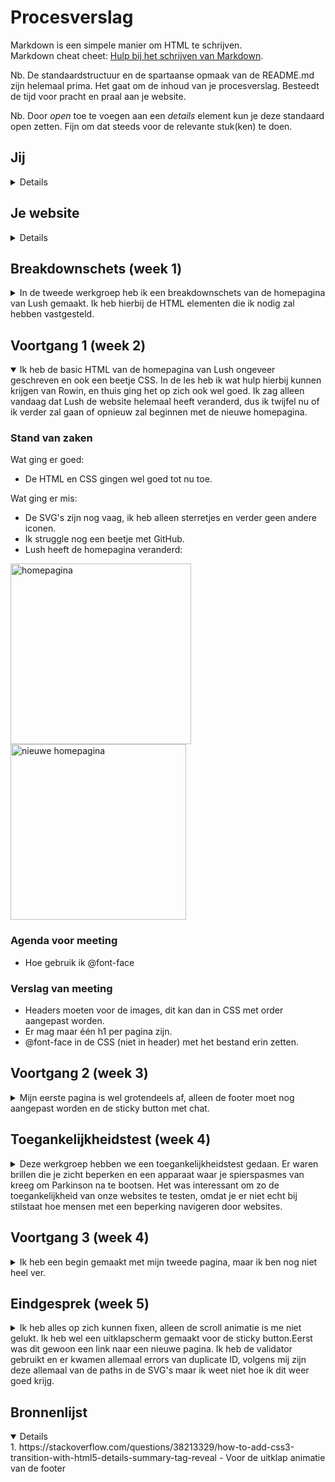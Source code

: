 # Procesverslag
Markdown is een simpele manier om HTML te schrijven.  
Markdown cheat cheet: [Hulp bij het schrijven van Markdown](https://github.com/adam-p/markdown-here/wiki/Markdown-Cheatsheet).

Nb. De standaardstructuur en de spartaanse opmaak van de README.md zijn helemaal prima. Het gaat om de inhoud van je procesverslag. Besteedt de tijd voor pracht en praal aan je website.

Nb. Door *open* toe te voegen aan een *details* element kun je deze standaard open zetten. Fijn om dat steeds voor de relevante stuk(ken) te doen.





## Jij

<details>

### Auteur:
Jinke Mooy

#### Je startniveau:
Blauw

#### Je focus:
Surface plane
 
</details>





## Je website

<details>

### Je opdracht:
https://www.lush.com/uk/en

#### Screenshot(s) van de eerste pagina (small screen): 
Welcome to our fresh new look | Lush Fresh Handmade Cosmetics
<img width="289" alt="homepagina" src="https://user-images.githubusercontent.com/94449426/143576893-e94c9b97-a737-4dde-9bb1-70d61217f3f4.png">


#### Screenshot(s) van de tweede pagina (small screen):
Christmas Gifts 2021 | Lush Fresh Handmade Cosmetics
<img width="289" alt="productpagina" src="https://user-images.githubusercontent.com/94449426/143576944-ee1023bc-eff9-4c48-ba82-d8cd95bb49ed.png">

 
</details>



## Breakdownschets (week 1)

<details>
<summary>In de tweede werkgroep heb ik een breakdownschets van de homepagina van Lush gemaakt. Ik heb hierbij de HTML elementen die ik nodig zal hebben vastgesteld.</summary>

### de hele pagina: 
![iPhone 12 Pro Max – 1](https://user-images.githubusercontent.com/94449426/143577103-e67baec6-292f-4124-9406-d7ee8e1febab.png)

</details>





## Voortgang 1 (week 2)

<details open>
<summary>Ik heb de basic HTML van de homepagina van Lush ongeveer geschreven en ook een beetje CSS. In de les heb ik wat hulp hierbij kunnen krijgen van Rowin, en thuis ging het op zich ook wel goed. Ik zag alleen vandaag dat Lush de website helemaal heeft veranderd, dus ik twijfel nu of ik verder zal gaan of opnieuw zal beginnen met de nieuwe homepagina.</summary>

### Stand van zaken
Wat ging er goed:
 - De HTML en CSS gingen wel goed tot nu toe.
 
 Wat ging er mis:
 - De SVG's zijn nog vaag, ik heb alleen sterretjes en verder geen andere iconen.
 - Ik struggle nog een beetje met GitHub.
 - Lush heeft de homepagina veranderd:
<img width="289" alt="homepagina" src="https://user-images.githubusercontent.com/94449426/143577708-bd1a235a-409a-484f-b868-b3ce5abafad3.png">
<img width="281" alt="nieuwe homepagina" src="https://user-images.githubusercontent.com/94449426/143577718-3528e7e1-5116-4aaa-bec2-c12bebce16a5.png">



### Agenda voor meeting
- Hoe gebruik ik @font-face

### Verslag van meeting
- Headers moeten voor de images, dit kan dan in CSS met order aangepast worden.
- Er mag maar één h1 per pagina zijn.
- @font-face in de CSS (niet in header) met het bestand erin zetten.

</details>





## Voortgang 2 (week 3)

<details>
<summary>Mijn eerste pagina is wel grotendeels af, alleen de footer moet nog aangepast worden en de sticky button met chat.</summary>

### Stand van zaken
Na de voortgang moest ik eigenlijk weer heel veel veranderen omdat ik vaak position: absoluut had gebruikt, en de 2e pagina moet ik nog mee beginnen.


### Agenda voor meeting
- 

### Verslag van meeting
- Geen position absolute gebruiken en dingen met margin verplaatsen, maar gewoon flexbox enzo
- Het font moet nog ff gefixt worden
- De img en svg's in de header kunnen in een nav en uit de section
</details>





## Toegankelijkheidstest (week 4)

<details>
<summary>Deze werkgroep hebben we een toegankelijkheidstest gedaan. Er waren brillen die je zicht beperken en een apparaat waar je spierspasmes van kreeg om Parkinson na te bootsen. Het was interessant om zo de toegankelijkheid van onze websites te testen, omdat je er niet echt bij stilstaat hoe mensen met een beperking navigeren door websites.</summary>

### Bevindingen

#### Voice-Over
Ik vond het erg verwarrend om Voice-Over alleen al in te stellen, verder ging het bedienen op de website wel oke. De controls waren even wennen, maar het was wel duidelijk welke elementen geselecteerd waren.


#### Parkinson/spierspasmes
Dit was echt intens! Ik kon niet eens goed scrollen en ik klikte ook allemaal dingen aan die ik niet wilde. Lijkt me echt heel lastig om hier dagelijks mee te moeten handelen, en ik begrijp nu ook beter hoe belangrijk de toegankelijkheid van je website kan zijn.


</details>





## Voortgang 3 (week 4)

<details>
<summary>Ik heb een begin gemaakt met mijn tweede pagina, maar ik ben nog niet heel ver.</summary>

### Stand van zaken
Ik vind Github nog steeds best wel lastig, ik heb de namen van mijn mapjes van de images veranderd, maar nu kan ik dit niet in Github veranderen, of ik moet de hele map er opnieuw in zetten maar dat lukt niet in 1 keer want je kan maar 100 bestanden tegelijk erop zetten.


### Agenda voor meeting
- Ik wil weten of ik voor de tweede pagina voor de body een class mag gebruiken i.v.m. de styling.
- Ik wil ook weten of onderwerpen van de surface plane die al in mijn website zitten ook meetellen of dat ik er dan nog 5 extra moet.


### Verslag van meeting
- Ik kan een class gebruiken voor de tweede pagina voor de styling in css.
- Goed kijken naar de surface plane onderwerpen die ik wil toevoegen.
- De onderwerpen van surface plane die al in de website zelf zitten tellen mee.
- Ik moet nog een main en footer toevoegen in HTML om het meer semantisch correct te maken.

</details>





## Eindgesprek (week 5)

<details>
<summary>Ik heb alles op zich kunnen fixen, alleen de scroll animatie is me niet gelukt. Ik heb wel een uitklapscherm gemaakt voor de sticky button.Eerst was dit gewoon een link naar een nieuwe pagina. Ik heb de validator gebruikt en er kwamen allemaal errors van duplicate ID, volgens mij zijn deze allemaal van de paths in de SVG's maar ik weet niet hoe ik dit weer goed krijg.</summary>

### Stand van zaken
Wat ging goed:
- Ik ben heel blij met het uitklapscherm, ik dacht dat dit heel moeilijk zou zijn, maar op zich ging het wel met javascript.
- Ik heb nu Github Desktop en dit maakt het makkelijker om mijn bestanden te updaten.
Wat kon beter:
- Als ik iets beter had gepland was het minder stressvol geweest.
- De filter en sorteer buttons zijn nog niet helemaal goed gelukt.

### Screenshot(s)

hier screenshot(s) van je eindresultaat


</details>





## Bronnenlijst

<details open>
1. https://stackoverflow.com/questions/38213329/how-to-add-css3-transition-with-html5-details-summary-tag-reveal - Voor de uitklap animatie van de footer

</details>

